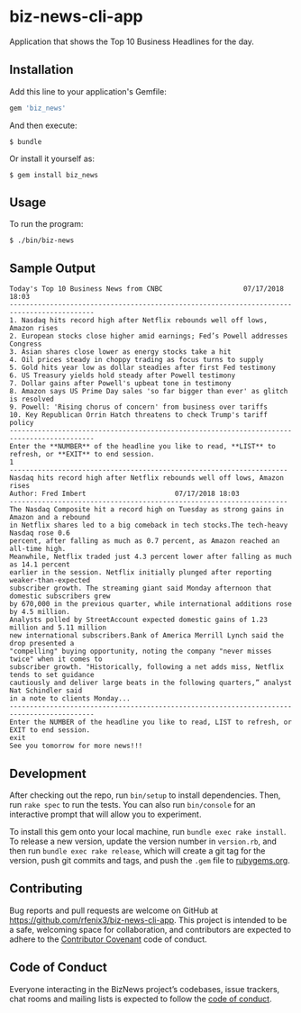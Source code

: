# biz-news-cli-app
Application that shows the Top 10 Business Headlines for the day. 

## Installation

Add this line to your application's Gemfile:

```ruby
gem 'biz_news'
```

And then execute:

    $ bundle

Or install it yourself as:

    $ gem install biz_news

## Usage

To run the program:

    $ ./bin/biz-news


## Sample Output
```
Today's Top 10 Business News from CNBC                    07/17/2018 18:03
-------------------------------------------------------------------------------------------
1. Nasdaq hits record high after Netflix rebounds well off lows, Amazon rises
2. European stocks close higher amid earnings; Fed’s Powell addresses Congress
3. Asian shares close lower as energy stocks take a hit
4. Oil prices steady in choppy trading as focus turns to supply
5. Gold hits year low as dollar steadies after first Fed testimony
6. US Treasury yields hold steady after Powell testimony
7. Dollar gains after Powell's upbeat tone in testimony
8. Amazon says US Prime Day sales 'so far bigger than ever' as glitch is resolved
9. Powell: 'Rising chorus of concern' from business over tariffs
10. Key Republican Orrin Hatch threatens to check Trump's tariff policy
-------------------------------------------------------------------------------------------
Enter the **NUMBER** of the headline you like to read, **LIST** to refresh, or **EXIT** to end session.
1
---------------------------------------------------------------------
Nasdaq hits record high after Netflix rebounds well off lows, Amazon rises
Author: Fred Imbert                      07/17/2018 18:03
---------------------------------------------------------------------
The Nasdaq Composite hit a record high on Tuesday as strong gains in Amazon and a rebound
in Netflix shares led to a big comeback in tech stocks.The tech-heavy Nasdaq rose 0.6 
percent, after falling as much as 0.7 percent, as Amazon reached an all-time high. 
Meanwhile, Netflix traded just 4.3 percent lower after falling as much as 14.1 percent 
earlier in the session. Netflix initially plunged after reporting weaker-than-expected 
subscriber growth. The streaming giant said Monday afternoon that domestic subscribers grew
by 670,000 in the previous quarter, while international additions rose by 4.5 million. 
Analysts polled by StreetAccount expected domestic gains of 1.23 million and 5.11 million 
new international subscribers.Bank of America Merrill Lynch said the drop presented a 
"compelling" buying opportunity, noting the company "never misses twice" when it comes to 
subscriber growth. "Historically, following a net adds miss, Netflix tends to set guidance 
cautiously and deliver large beats in the following quarters,” analyst Nat Schindler said 
in a note to clients Monday... 
-------------------------------------------------------------------------------------------
Enter the NUMBER of the headline you like to read, LIST to refresh, or EXIT to end session.
exit
See you tomorrow for more news!!!
```
## Development

After checking out the repo, run `bin/setup` to install dependencies. Then, run `rake spec` to run the tests. You can also run `bin/console` for an interactive prompt that will allow you to experiment.

To install this gem onto your local machine, run `bundle exec rake install`. To release a new version, update the version number in `version.rb`, and then run `bundle exec rake release`, which will create a git tag for the version, push git commits and tags, and push the `.gem` file to [rubygems.org](https://rubygems.org).

## Contributing

Bug reports and pull requests are welcome on GitHub at https://github.com/rfenix3/biz-news-cli-app. This project is intended to be a safe, welcoming space for collaboration, and contributors are expected to adhere to the [Contributor Covenant](http://contributor-covenant.org) code of conduct.

## Code of Conduct

Everyone interacting in the BizNews project’s codebases, issue trackers, chat rooms and mailing lists is expected to follow the [code of conduct](https://github.com/rfenix3/biz-news-cli-app/blob/master/CODE_OF_CONDUCT.md).
                                                                                                    

